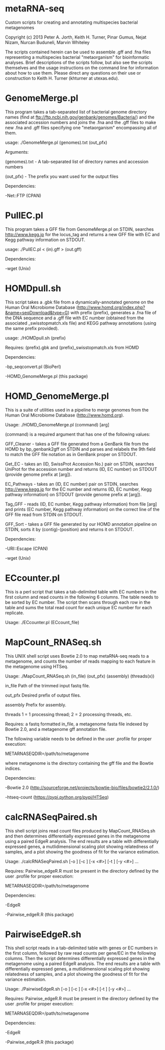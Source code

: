 metaRNA-seq
===========
Custom scripts for creating and annotating multispecies bacterial metagenomes

Copyright (c) 2013 Peter A. Jorth, Keith H. Turner, Pinar Gumus, Nejat Nizam,
Nurcan Buduneli, Marvin Whiteley

The scripts contained herein can be used to assemble .gff and .fna files
representing a multispecies bacterial "metaorganism" for bioinformatic analyses.
Brief descriptions of the scripts follow, but also see the scripts themselves
and the usage instructions on the command line for information about how to
use them. Please direct any questions on their use or construction to
Keith H. Turner (khturner at utexas.edu).


GenomeMerge.pl
===========
This program takes a tab-separated list of bacterial genome directory names
(find at ftp://ftp.ncbi.nih.gov/genbank/genomes/Bacteria/) and the associated
accession numbers and joins the .fna and the .gff files to make new .fna and
.gff files specifying one "metaorganism" encompassing all of them.

usage: ./GenomeMerge.pl (genomes).txt (out_pfx)

Arguments:

(genomes).txt - A tab-separated list of directory names and accession numbers

(out_pfx)     - The prefix you want used for the output files

Dependencies:

-Net::FTP (CPAN)


PullEC.pl
===========
This program takes a GFF file from GenomeMerge.pl on STDIN, searches
http://www.kegg.jp for the locus_tag and returns a new GFF file with EC and
Kegg pathway information on STDOUT.

usage: ./PullEC.pl < (in).gff > (out.gff)

Dependencies:

-wget (Unix)


HOMDpull.sh
===========
This script takes a .gbk file from a dynamically-annotated genome on the Human Oral
Microbiome Database (http://www.homd.org/index.php?&name=seqDownload&type=G)
with prefix (prefix), generates a .fna file of the DNA sequence and a .gff file
with EC number (obtained from the associated _swisstopmatch.xls file) and KEGG
pathway annotations (using the same prefix provided).

usage: ./HOMDpull.sh (prefix)

Requires: (prefix).gbk and (prefix)_swisstopmatch.xls from HOMD

Dependencies:

-bp_seqconvert.pl (BioPerl)

-HOMD_GenomeMerge.pl (this package)


HOMD_GenomeMerge.pl
===========
This is a suite of utilities used in a pipeline to merge genomes from the
Human Oral Microbiome Database (http://www.homd.org).

Usage: ./HOMD_GenomeMerge.pl (command) [arg]

(command) is a required argument that has one of the following values:

GFF_Cleaner - takes a GFF file generated from a GenBank file from the HOMD by 
   bp_genbank2gff on STDIN and parses and relabels the 9th field to match the
   GFF file notation as in GenBank proper on STDOUT.
   
Get_EC      - takes an (ID, SwissProt Accession No.) pair on STDIN, searches
   UniProt for the accession number and returns (ID, EC number) on STDOUT
   (provide genome prefix at [arg]).
   
EC_Pathways - takes an (ID, EC number) pair on STDIN, searches http://www.kegg.jp
   for the EC number and returns (ID, EC number, Kegg pathway information) on
   STDOUT (provide genome prefix at [arg]).
   
Tag_GFF     - reads (ID, EC number, Kegg pathway information) from file [arg] and
   prints (EC number, Kegg pathway information) on the correct line of the GFF
   file read from STDIN on STDOUT.
   
GFF_Sort     - takes a GFF file generated by our HOMD annotation pipeline on STDIN,
   sorts it by (contig)-(position) and returns it on STDOUT.

Dependencies:

-URI::Escape (CPAN)

-wget (Unix)

ECcounter.pl
===========
This is a perl script that takes a tab-delimited table with EC numbers in the first column
and read counts in the following 6 columns. The table needs to be sorted by EC number. The
script then scans through each row in the table and sums the total read count for each unique
EC number for each replicate.

Usage: ./ECcounter.pl (ECcount_file)

MapCount_RNASeq.sh
===========
This UNIX shell script uses Bowtie 2.0 to map metaRNA-seq reads to a metagenome, and counts
the number of reads mapping to each feature in the metagenome using HTSeq.

Usage: ./MapCount_RNASeq.sh (in_file) (out_pfx) (assembly) (threads(x))

   in_file   Path of the trimmed input fastq file.

   out_pfx   Desired prefix of output files.

   assembly  Prefix for assembly.

   threads   1 = 1 processing thread; 2 = 2 processing threads, etc.

Requires: a fastq formatted in_file, a metagenome fasta file indexed by Bowtie 2.0, 
          and a metagenome gff annotation file.

The following variable needs to be defined in the user .profile for proper execution:

METARNASEQDIR=/path/to/metagenome

where metagenome is the directory containing the gff file and the Bowtie indices.

Dependencies:

-Bowtie 2.0 (http://sourceforge.net/projects/bowtie-bio/files/bowtie2/2.1.0/)

-htseq-count (https://pypi.python.org/pypi/HTSeq)

calcRNASeqPaired.sh
===========
This shell script joins read count files produced by MapCount_RNASeq.sh and then determines
differentially expressed genes in the metagenome using a paired EdgeR analysis. The end results
are a table with differentially expressed genes, a mutlidimensional scaling plot showing 
relatedness of samples, and a plot showing the goodness of fit for the variance estimation.

Usage: ./calcRNASeqPaired.sh [-o <output>] [-c <name>] [-x <#>] [-t <name>] [-y <#>] <file1> <file2> <file3> ... <filen>

Requires: Pairwise_edgeR.R must be present in the directory defined by the user .profile for 
proper execution:

METARNASEQDIR=/path/to/metagenome

Dependencies:

-EdgeR

-Pairwise_edgeR.R (this package)

PairwiseEdgeR.sh
===========
This shell script reads in a tab-delimited table with genes or EC numbers in the first column,
followed by raw read counts per gene/EC in the following columns. Then the script determines
differentially expressed genes in the metagenome using a paired EdgeR analysis. The end results
are a table with differentially expressed genes, a mutlidimensional scaling plot showing 
relatedness of samples, and a plot showing the goodness of fit for the variance estimation.

Usage: ./PairwiseEdgeR.sh [-o <output>] [-c <name>] [-x <#>] [-t <name>] [-y <#>] <file1> <file2> <file3> ... <filen>

Requires: Pairwise_edgeR.R must be present in the directory defined by the user .profile for 
proper execution:

METARNASEQDIR=/path/to/metagenome

Dependencies:

-EdgeR

-Pairwise_edgeR.R (this package)
